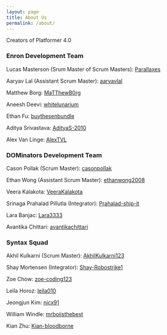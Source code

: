```yaml
---
layout: page
title: About Us
permalink: /about/
---
```


Creators of Platformer 4.0

### Enron Development Team
Lucas Masterson (Srum Master of Scrum Masters): [Parallaxes](https://github.com/Parallaxes)

Aaryav Lal (Assistant Scrum Master): [aaryavlal](https://github.com/aaryavlal)

Matthew Borg: [MaTThewB0rg](https://github.com/MaTThewB0rg)

Aneesh Deevi: [whitelunarium](https://github.com/whitelunarium)

Ethan Fu: [buythesenbundle](https://github.com/buythesenbundle)

Aditya Srivastava: [AdityaS-2010](https://github.com/AdityaS-2010)

Alex Van Linge: [AlexTVL](https://github.com/AlexTVL)
 
### DOMinators Development Team
Cason Pollak (Scrum Master): [casonpollak](https://github.com/casonpollak)

Ethan Wong (Assistant Scrum Master): [ethanwong2008](https://github.com/ethanwong2008)

Veera Kalakota: [VeeraKalakota](https://github.com/VeeraKalakota)

Srinaga Prahalad Pillutla (Integrator): [Prahalad-ship-it](https://github.com/prahalad-ship-it)

Lara Banjac: [Lara3333](https://github.com/Lara3333)

Avantika Chittari: [avantikachittari](https://github.com/avantikachittari)

### Syntax Squad
Akhil Kulkarni (Scrum Master): [AkhilKulkarni123](https://github.com/AkhilKulkarni123)

Shay Mortensen (Integrator): [Shay-Robostrike1](https://github.com/Shay-Robostrike1)

Zoe Chow: [zoe-coding123](https://github.com/zoe-coding123)

Leila Horoz: [leila010](https://github.com/leila010)

Jeongjun Kim: [nicx91](https://github.com/nicx91)

William Windle: [mrboiisthebest](https://github.com/mrboiisthebest)

Kian Zhu: [Kian-bloodborne](https://github.com/Kian-bloodborne)
